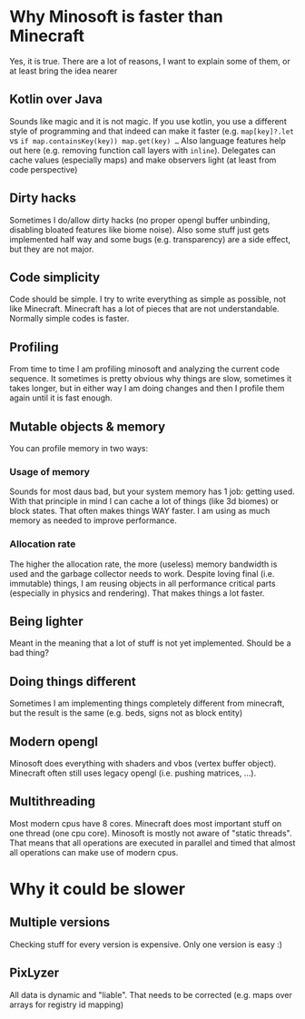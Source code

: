 # Why Minosoft is faster than Minecraft

Yes, it is true. There are a lot of reasons, I want to explain some of them, or at least bring the idea nearer

## Kotlin over Java

Sounds like magic and it is not magic. If you use kotlin, you use a different style of programming
and that indeed can make it faster (e.g. `map[key]?.let` vs `if map.containsKey(key)) map.get(key) …`
Also language features help out here (e.g. removing function call layers with `inline`).
Delegates can cache values (especially maps) and make observers light (at least from code perspective)

## Dirty hacks

Sometimes I do/allow dirty hacks (no proper opengl buffer unbinding, disabling bloated features like biome noise).
Also some stuff just gets implemented half way and some bugs (e.g. transparency) are a side effect, but they are not major.


## Code simplicity

Code should be simple. I try to write everything as simple as possible, not like Minecraft.
Minecraft has a lot of pieces that are not understandable. Normally simple codes is faster.

## Profiling

From time to time I am profiling minosoft and analyzing the current code sequence. It sometimes is pretty
obvious why things are slow, sometimes it takes longer, but in either way I am doing changes and then
I profile them again until it is fast enough.

## Mutable objects & memory

You can profile memory in two ways:

### Usage of memory

Sounds for most daus bad, but your system memory has 1 job: getting used. With that principle in mind I can
cache a lot of things (like 3d biomes) or block states. That often makes things WAY faster.
I am using as much memory as needed to improve performance.

### Allocation rate

The higher the allocation rate, the more (useless) memory bandwidth is used and the garbage collector needs to work.
Despite loving final (i.e. immutable) things, I am reusing objects in all performance critical parts (especially in physics and rendering).
That makes things a lot faster.

## Being lighter

Meant in the meaning that a lot of stuff is not yet implemented. Should be a bad thing?

## Doing things different

Sometimes I am implementing things completely different from minecraft, but the result is the same
(e.g. beds, signs not as block entity)

## Modern opengl

Minosoft does everything with shaders and vbos (vertex buffer object).
Minecraft often still uses legacy opengl (i.e. pushing matrices, ...).

## Multithreading

Most modern cpus have 8 cores. Minecraft does most important stuff on one thread (one cpu core).
Minosoft is mostly not aware of "static threads". That means that all operations are executed
in parallel and timed that almost all operations can make use of modern cpus.

# Why it could be slower

## Multiple versions

Checking stuff for every version is expensive. Only one version is easy :)

## PixLyzer

All data is dynamic and "liable". That needs to be corrected (e.g. maps over arrays for registry id mapping)
